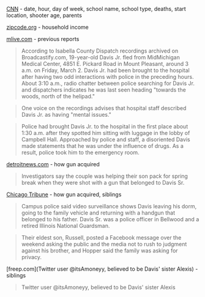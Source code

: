 [CNN](https://www.cnn.com/2018/03/02/us/central-michigan-university-shots-fired/index.html) - date, hour, day of week, school name, school type, deaths, start location, shooter age, parents

[zipcode.org](http://zipcode.org/city/MI/MOUNTPLEASANT) - household income

[mlive.com](http://www.mlive.com/news/bay-city/index.ssf/2018/03/cmu_shooter_james_davis_had_fl.html) - previous reports

> According to Isabella County Dispatch recordings archived on Broadcastify.com, 19-year-old Davis Jr. fled from MidMichigan Medical Center, 4851 E. Pickard Road in Mount Pleasant, around 3 a.m. on Friday, March 2. Davis Jr. had been brought to the hospital after having two odd interactions with police in the preceding hours.
> About 3:10 a.m., radio chatter between police searching for Davis Jr. and dispatchers indicates he was last seen heading "towards the woods, north of the helipad."

> One voice on the recordings advises that hospital staff described Davis Jr. as having "mental issues."

> Police had brought Davis Jr. to the hospital in the first place about 1:30 a.m. after they spotted him sitting with luggage in the lobby of Campbell Hall. Approached by police and staff, a disoriented Davis made statements that he was under the influence of drugs. As a result, police took him to the emergency room.

[detroitnews.com](https://www.detroitnews.com/story/news/michigan/2018/03/08/cmu-shooting-suspect-moved-hospital-jail/406489002/) - how gun acquired

> Investigators say the couple was helping their son pack for spring break when they were shot with a gun that belonged to Davis Sr.

[Chicago Tribune](http://www.chicagotribune.com/news/local/breaking/ct-met-central-michigan-shooting-james-davis-bond-20180305-story.html) - how gun acquired, siblings

> Campus police said video surveillance shows Davis leaving his dorm, going to the family vehicle and returning with a handgun that belonged to his father. Davis Sr. was a police officer in Bellwood and a retired Illinois National Guardsman.

> Their eldest son, Russell, posted a Facebook message over the weekend asking the public and the media not to rush to judgment against his brother, and Hopper said the family was asking for privacy.

[freep.com](Twitter user @itsAmoneyy, believed to be Davis' sister Alexis) - siblings

> Twitter user @itsAmoneyy, believed to be Davis' sister Alexis
